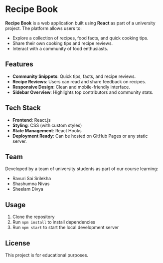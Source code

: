 # Recipe Book

**Recipe Book** is a web application built using **React** as part of a university project. The platform allows users to:

- Explore a collection of recipes, food facts, and quick cooking tips.
- Share their own cooking tips and recipe reviews.
- Interact with a community of food enthusiasts.

## Features

- **Community Snippets**: Quick tips, facts, and recipe reviews.
- **Recipe Reviews**: Users can read and share feedback on recipes.
- **Responsive Design**: Clean and mobile-friendly interface.
- **Sidebar Overview**: Highlights top contributors and community stats.

## Tech Stack

- **Frontend**: React.js
- **Styling**: CSS (with custom styles)
- **State Management**: React Hooks
- **Deployment Ready**: Can be hosted on GitHub Pages or any static server.

## Team

Developed by a team of university students as part of our course learning:

- Ravuri Sai Srilekha
- Shashumna Nivas
- Sheelam Divya

## Usage

1. Clone the repository
2. Run `npm install` to install dependencies
3. Run `npm start` to start the local development server

## License

This project is for educational purposes.
